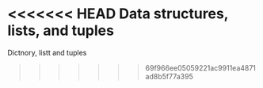 <<<<<<< HEAD
Data structures, lists, and tuples
=======
Dictnory, listt and tuples
>>>>>>> 69f966ee05059221ac9911ea4871ad8b5f77a395
